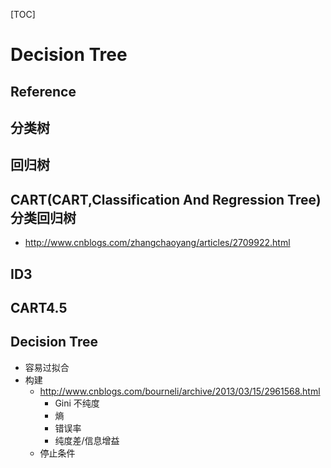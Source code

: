 [TOC]

# Decision Tree

## Reference

## 分类树

## 回归树

## CART(CART,Classification And Regression Tree) 分类回归树
+ http://www.cnblogs.com/zhangchaoyang/articles/2709922.html

## ID3

## CART4.5

## Decision Tree
+ 容易过拟合
+ 构建
	+ http://www.cnblogs.com/bourneli/archive/2013/03/15/2961568.html
        + Gini 不纯度
        + 熵
        + 错误率
        + 纯度差/信息增益
	+ 停止条件

